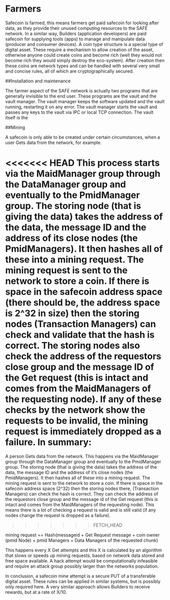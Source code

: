 # Farmers

Safecoin is farmed, this means farmers get paid safecoin for looking after data, as they provide their unused computing resources to the SAFE network. In a similar way, Builders (application developers) are paid safecoin for supplying tools (apps) to manage and manipulate data (producer and consumer devices).  A coin type structure is a special type of digital asset. These require a mechanism to allow creation of the asset, otherwise anyone could create coins and become rich (well they would not become rich they would simply destroy the eco-system).  After creation then these coins are network types and can be handled with several very small and concise rules, all of which are cryptographically secured.

##Installation and maintenance

The farmer aspect of the SAFE network is actually two programs that are generally invisible to the end user. These programs are the vault and the vault manager. The vault manager keeps the software updated and the vault running, restarting it on any error. The vault manager starts the vault and passes any keys to the vault via IPC or local TCP connection. The vault itself is the


##Mining

A safecoin is only able to be created under certain circumstances, when a user Gets data from the network, for example.

<<<<<<< HEAD
This process starts via the MaidManager group through the DataManager group and eventually to the PmidManager group.  The storing node (that is giving the data) takes the address of the data, the message ID and the address of its close nodes (the PmidManagers). It then hashes all of these into a mining request. The mining request is sent to the network to store a coin. If there is space in the safecoin address space (there should be, the address space is 2^32 in size) then the storing nodes (Transaction Managers) can check and validate that the hash is correct. The storing nodes also check the address of the requestors close group and the message ID of the Get request (this is intact and comes from the MaidManagers of the requesting node).
If any of these checks by the network show the requests to be invalid, the mining request is immediately dropped as a failure. In summary:
=======
A person Gets data from the network. This happens via the MaidManager group through the DataManager group and eventually to the PmidManager group.  The storing node (that is giving the data) takes the address of the data, the message ID and the address of it’s close nodes (the PmidManagers). It then hashes all of these into a mining request. The mining request is sent to the network to store a coin. If there is space in the safecoin address space (2^32) then the storing nodes there, (Transaction Managers) can check the hash is correct. They can check the address of the requestors close group and the message id of the Get request (this is intact and comes from the MaidManagers of the requesting node).  This means there is a lot of checking a request is valid and is still valid (if any nodes change the request is dropped as a failure).
>>>>>>> FETCH_HEAD

mining request == Hash(messageid + Get Request message + coin owner (pmid Node) + pmid Managers + Data Managers of the requested chunk)

This happens every X Get attempts and this X is calculated by an algorithm that slows or speeds up mining requests, based on network data stored and free space available. A hack attempt would be computationally infeasible and require an attack group possibly larger than the networks population.

In conclusion, a safecoin mine attempt is a secure PUT of a transferable digital asset. These rules can be applied in similar systems, but is possibly only required here. A very similar approach allows Builders to receive rewards, but at a rate of X/10.
